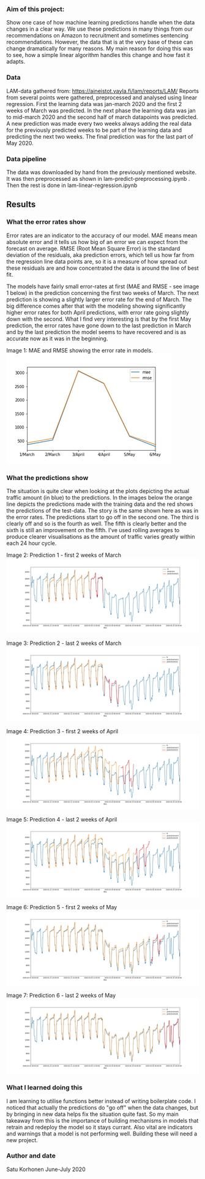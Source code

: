 ### Aim of this project:

Show one case of how machine learning predictions handle when the data changes
in a clear way. We use these predictions in many things from our recommendations
on Amazon to recruitment and sometimes sentencing recommendations. However, the
data that is at the very base of these can change dramatically for many reasons.
My main reason for doing this was to see, how a simple linear algorithm handles
this change and how fast it adapts.


### Data

LAM-data gathered from: https://aineistot.vayla.fi/lam/reports/LAM/
Reports from several points were gathered, preprocessed and analysed using 
linear regression. First the learning data was jan-march 2020 and the first 2 weeks
of March was predicted. In the next phase the learning data was jan to 
mid-march 2020 and the second half of march datapoints was predicted. A new
prediction was made every two weeks always adding the real data for the 
previously predicted weeks to be part of the learning data and predicting the 
next two weeks. The final prediction was for the last part of May 2020.


### Data pipeline

The data was downloaded by hand from the previously mentioned website.
It was then preprocessed as shown in lam-predict-preprocessing.ipynb .
Then the rest is done in lam-linear-regression.ipynb


## Results

### What the error rates show

Error rates are an indicator to the accuracy of our model. MAE means mean 
absolute error and it tells us how big of an error we can expect from the 
forecast on average. RMSE (Root Mean Square Error) is the standard deviation 
of the residuals, aka prediction errors, which tell us how far from the 
regression line data points are, so it is a measure of how spread out these
residuals are and how concentrated the data is around the line of best fit.

The models have fairly small error-rates at first (MAE and RMSE - see image 1 below)
in the prediction concerning the first two weeks of March. The next prediction
is showing a slightly larger error rate for the end of March. The big difference
comes after that with the modeling showing significantly higher error rates
for both April predictions, with error rate going slightly down with the second.
What I find very interesting is that by the first May prediction, the error
rates have gone down to the last prediction in March and by the last prediction
the model seems to have recovered and is as accurate now as it was in the beginning.

Image 1: MAE and RMSE showing the error rate in models.
![](koodit/validation.jpg)


### What the predictions show

The situation is quite clear when looking at the plots depicting the actual traffic amount 
(in blue) to the predictions. In the images below the orange line depicts the predictions 
made with the training data and the red shows the predictions of the test-data. The story
is the same shown here as was in the error rates. The predictions start to go off in the
second one. The third is clearly off and so is the fourth as well. The fifth is clearly
better and the sixth is still an improvement on the fifth. I've used rolling averages
to produce clearer visualisations as the amount of traffic varies greatly within each 24 hour
cycle.

Image 2: Prediction 1 - first 2 weeks of March
![](koodit/prediction1.jpg)

Image 3: Prediction 2 - last 2 weeks of March
![](koodit/prediction2.jpg)

Image 4: Prediction 3 - first 2 weeks of April
![](koodit/prediction3.jpg)

Image 5: Prediction 4 - last 2 weeks of April
![](koodit/prediction4.jpg)

Image 6: Prediction 5 - first 2 weeks of May
![](koodit/prediction5.jpg)

Image 7: Prediction 6 - last 2 weeks of May
![](koodit/prediction6.jpg)


### What I learned doing this

I am learning to utilise functions better instead of writing boilerplate code.
I noticed that actually the predictions do "go off" when the data changes,
but by bringing in new data helps fix the situation quite fast. So my main
takeaway from this is the importance of building mechanisms in models that 
retrain and redeploy the model so it stays currant. Also vital are indicators
and warnings that a model is not performing well. Building these will need a 
new project.


### Author and date

Satu Korhonen June-July 2020

